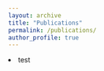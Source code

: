 ```yaml
---
layout: archive
title: "Publications"
permalink: /publications/
author_profile: true
---
```


<LI> 
test
</LI> 
<br> 
